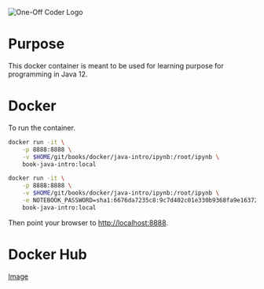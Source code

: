 ![One-Off Coder Logo](../logo.png "One-Off Coder")

# Purpose

This docker container is meant to be used for learning purpose for programming in Java 12.

# Docker

To run the container.

```bash
docker run -it \
    -p 8888:8888 \
    -v $HOME/git/books/docker/java-intro/ipynb:/root/ipynb \
    book-java-intro:local

docker run -it \
    -p 8888:8888 \
    -v $HOME/git/books/docker/java-intro/ipynb:/root/ipynb \
    -e NOTEBOOK_PASSWORD=sha1:6676da7235c8:9c7d402c01e330b9368fa9e1637233748be11cc5 \
    book-java-intro:local
```

Then point your browser to [http://localhost:8888](http://localhost:8888).

# Docker Hub

[Image](https://hub.docker.com/r/oneoffcoder/book-java-intro)
